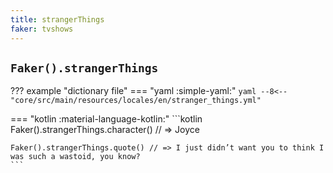 ```yaml
---
title: strangerThings
faker: tvshows
---
```


## `Faker().strangerThings`

??? example "dictionary file"
    === "yaml :simple-yaml:"
        ```yaml
        --8<-- "core/src/main/resources/locales/en/stranger_things.yml"
        ```

=== "kotlin :material-language-kotlin:"
    ```kotlin
    Faker().strangerThings.character() // => Joyce

    Faker().strangerThings.quote() // => I just didn’t want you to think I was such a wastoid, you know?
    ```
